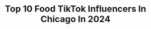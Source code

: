 ---
title: Top 10 Food TikTok Influencers In Chicago In 2024
description: >-
  Find top food TikTok influencers in Chicago in 2024. Most popular hashtags: #fyp #chicago #foryoupage #foryou.
platform: TikTok
hits: 91
text_top: See the best TikTok profiles on inBeat.
text_bottom: Our search engine has 91 TikTok influencers like this in Chicago, United States for you to contact.
profiles:
  - username: "tzofiah"
    fullname: >-
      צופיה
    bio: >-
      🌿🍓🐍🍷🪴🍄🌱🍒 little yid
    location: "United States"
    followers: 28700
    engagement: 1360
    commentsToLikes: 0.028309
    id: ckd69mjox43kw0j2382fu4aqw
    verified: false
    hashtags: "#frum, #jewish, #tznius, #foryoupage"
  - username: "groovynilo"
    fullname: >-
      GroovyNilo
    bio: >-
      Groovy Out Everywhere link in bio
    location: "United States"
    followers: 34600
    engagement: 811
    commentsToLikes: 0.064301
    id: ckcehp5p9pl3b0j23jnrz5bgx
    verified: false
    hashtags: "#lol, #lmao, #stitch, #funny"
  - username: "312food"
    fullname: >-
      312food • Chicago Food Blogger
    bio: >-
      hi, I’m Erin!! 🍕🍔🍟🌮 Chicago food & fun 120k on IG
    location: "United States"
    followers: 69200
    engagement: 638
    commentsToLikes: 0.034561
    id: cka0ke8zem4dn0i78w54doz9r
    verified: false
    hashtags: "#coffee, #cheese, #chicago, #chicagotok"
  - username: "visualsbyjack"
    fullname: >-
      Jack Gillespie
    bio: >-
      follow my instagram for more! ⤴️ insta: @visuals.by.jack uiuc ‘24 19 | chicago
    location: "United States"
    followers: 211000
    engagement: 875
    commentsToLikes: 0.042328
    id: ckb9bzqneyich0j23ady5c9l6
    verified: false
    hashtags: "#foru, #trippy, #city, #explore"
  - username: "itzaktivated"
    fullname: >-
      Aktivated Ent. ©️
    bio: >-
      Talent will always Come to light 🗣
    location: "United States"
    followers: 712700
    engagement: 1054
    commentsToLikes: 0.050452
    id: ckdi7qxmd9siu0j23qcvyd2cg
    verified: false
    hashtags: "#foryourpage, #upnext, #comedy, #viral"
  - username: "asiamiamor"
    fullname: >-
      Asiamiamor
    bio: >-
      💕IG @asiamiamor
    location: "United States"
    followers: 13400
    engagement: 601
    commentsToLikes: 0.049009
    id: ckbqglg2q23mj0j23thb0ds2i
    verified: false
    hashtags: "#mua, #moneytok, #foru, #foryou"
  - username: "i.am.blackinese"
    fullname: >-
      i.am.blackinese
    bio: >-
      50% black 50% chinese --> 100% authentic 💯 混血
    location: "United States"
    followers: 133000
    engagement: 559
    commentsToLikes: 0.010453
    id: ckact0ptyclgm0i7860vcowmw
    verified: false
    hashtags: "#animation, #grandmasoftiktok, #cartoon, #funny"
  - username: "demondogsenna"
    fullname: >-
      Senna ❌
    bio: >-
      Senna helps dogs find homes ✨⬇️LINK FOR shop CLICK here⬇️✨
    location: "United States"
    followers: 1100000
    engagement: 1329
    commentsToLikes: 0.012860
    id: ckcekhuemtwc90j23p2ufxfwx
    verified: false
    hashtags: "#demondogsenna, #fyp, #fy, #foryou"
  - username: "eattravelrock"
    fullname: >-
      Kelly Rizzo
    bio: >-
      Award-Winning Eat Travel Rock TV Food/Travel/Fun🎥 LA/Chicago Gal 🇺🇸🇮🇹
    location: "United States"
    followers: 290500
    engagement: 839
    commentsToLikes: 0.027154
    id: ck80oq80jj7lk0j78wd2t1otg
    verified: true
    hashtags: "#choosechicago, #cedarplank, #visitjamaica, #girlscoutcookies"
  - username: "themotherrabbit"
    fullname: >-
      Tiffanie Marie
    bio: >-
      I’m a chef in Tulsa Oklahoma that makes elevated products. I’m also funny AF.
    location: "United States"
    followers: 69200
    engagement: 1462
    commentsToLikes: 0.056070
    id: ckcuk1jbmgphf0j234b7gf3on
    verified: false
    hashtags: "#baker, #smallbusiness, #whiterabbitmedicinals, #colorado"
---